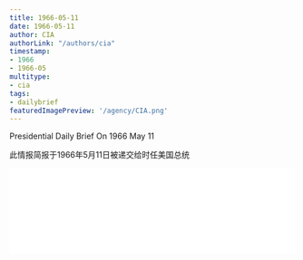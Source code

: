 ```yaml
---
title: 1966-05-11
date: 1966-05-11
author: CIA 
authorLink: "/authors/cia"
timestamp: 
- 1966
- 1966-05
multitype: 
- cia
tags: 
- dailybrief
featuredImagePreview: '/agency/CIA.png'
---
```



Presidential Daily Brief On 1966 May 11

此情报简报于1966年5月11日被递交给时任美国总统

<!--more-->





<div id="over" style="width:100%; overflow:hidden"> <iframe id="sFrame" name="sFrame" frameborder="no" border="0"  allowfullscreen marginwidth="0" scrolling="no" src = " /CIA/1966-05-11.html "  style = " position:absulute; width: 806px; top: 300;" > </iframe> </div>